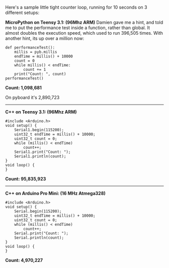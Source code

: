 Here's a sample little tight counter loop, running for 10 seconds on 3 different setups:

**MicroPython on Teensy 3.1: (96Mhz ARM)**
Damien gave me a hint, and told me to put the performance test inside a function, rather than global. It almost doubles the execution speed, which used to run 396,505 times. With another hint, its up over a million now:

    def performanceTest():
        millis = pyb.millis
        endTime = millis() + 10000
        count = 0
        while millis() < endTime:
            count += 1
        print("Count: ", count)
    performanceTest()

**Count:  1,098,681**

On pyboard it's 2,890,723

***

**C++ on Teensy 3.1: (96Mhz ARM)**

    #include <Arduino.h>  
    void setup() {  
        Serial1.begin(115200);  
        uint32_t endTime = millis() + 10000;  
        uint32_t count = 0;  
        while (millis() < endTime)  
            count++;  
        Serial1.print("Count: ");  
        Serial1.println(count);  
    }  
    void loop() {  
    }  

**Count: 95,835,923**

***

**C++ on Arduino Pro Mini: (16 MHz Atmega328)**

    #include <Arduino.h>  
    void setup() {  
        Serial.begin(115200);  
        uint32_t endTime = millis() + 10000;  
        uint32_t count = 0;  
        while (millis() < endTime)  
            count++;  
        Serial.print("Count: ");  
        Serial.println(count);  
    }  
    void loop() {  
    }  

**Count: 4,970,227**
